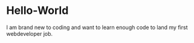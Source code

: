 # Hello-World
I am brand new to coding and want to learn enough code to land my first webdeveloper job.
